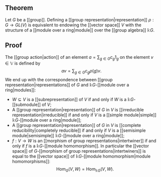 ## Theorem
Let $G$ be a [[group]]. Defining a [[group representation|representation]] $\rho:G\to GL(V)$ is equivalent to endowing the [[vector space]] $V$ with the structure of a [[module over a ring|module]] over the [[group algebra]] $\mathbb kG$.
## Proof 
The [[group action|action]] of an element $a = \sum_{g\in G}c_g1_g$ on the element $v \in \mathbb V$ is defined by $$av = \sum_{g\in G}c_g \rho(g)v.$$ We end up with the correspondence between [[group representation|representations]] of $G$ and $\mathbb kG$-[[module over a ring|modules]]:
- $W\subseteq V$ is a [[subrepresentation]] of $V$ if and only if $W$ is a $\mathbb kG$-[[submodule]] of $V$;
- A [[group representation|representation]] of $G$ in $V$ is [[irreducible representation|irreducible]] if and only if $V$ is a [[simple module|simple]] $\mathbb kG$-[[module over a ring|module]];
- A [[group representation|representation]] of $G$ in $V$ is [[complete reducibility|completely reducible]] if and only if $V$ is a [[semisimple module|semisimple]] $\mathbb kG$-[[module over a ring|module]];
- $f:V\to W$ is an [[morphism of group representations|intertwiner]] if and only if $f$ is a $\mathbb kG$-[[module homomorphism]]. In particular the [[vector space]] of $G$-[[morphism of group representations|intertwiners]] is equal to the [[vector space]] of $\mathbb kG$-[[module homomorphism|module homomorphisms]]: $$\text{Hom}_G(V,W) = \text{Hom}_{\mathbb kG}(V,W).$$
